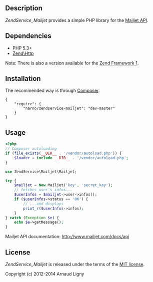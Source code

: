Description
-----------

*ZendService_Mailjet* provides a simple PHP library for the [Mailjet API](http://www.mailjet.com/docs/api).


Dependencies
------------

* PHP 5.3+
* [Zend\Http](https://github.com/zendframework/Component_ZendHttp)

Note: There is also a version available for the [Zend Framework 1](https://github.com/Narno/ZendService_Mailjet/tree/zf1).


Installation
------------

The recommended way is through [Composer](https://getcomposer.org).

    {
        "require": {
            "narno/zendservice-mailjet": "dev-master"
        }
    }


Usage
-----

```php
<?php
// Composer autoloading
if (file_exists(__DIR__ . '/vendor/autoload.php')) {
    $loader = include __DIR__ . '/vendor/autoload.php';
}

use ZendService\Mailjet\Mailjet;

try {
    $mailjet = New Mailjet('key', 'secret_key');
    // fetches user's infos...
    $userInfos = $mailjet->user->infos();
    if ($userInfos->status == 'OK') {
        // ...and displays
        print_r($userInfos->infos);
    }
} catch (Exception $e) {
    echo $e->getMessage();
}
```

Mailjet API documentation: http://www.mailjet.com/docs/api


License
----------

*ZendService_Mailjet* is released under the terms of the [MIT license](http://opensource.org/licenses/MIT).

Copyright (c) 2012-2014 Arnaud Ligny
